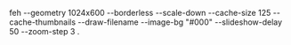 feh --geometry 1024x600 --borderless --scale-down  --cache-size 125 --cache-thumbnails --draw-filename --image-bg "#000" --slideshow-delay 50 --zoom-step 3 .